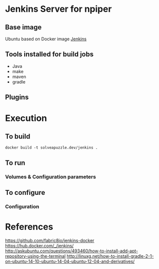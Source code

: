 # Jenkins Server for npiper

## Base image

Ubuntu based on Docker image [Jenkins](https://hub.docker.com/_/jenkins/)

## Tools installed for build jobs

* Java
* make
* maven 
* gradle

## Plugins

# Execution

## To build

`docker build -t solveapuzzle.dev/jenkins .`

## To run

### Volumes & Configuration parameters

## To configure

### Configuration


# References

https://github.com/fabric8io/jenkins-docker
https://hub.docker.com/_/jenkins/
http://askubuntu.com/questions/493460/how-to-install-add-apt-repository-using-the-terminal
http://linuxg.net/how-to-install-gradle-2-1-on-ubuntu-14-10-ubuntu-14-04-ubuntu-12-04-and-derivatives/


